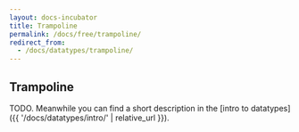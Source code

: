 ```yaml
---
layout: docs-incubator
title: Trampoline
permalink: /docs/free/trampoline/
redirect_from:
  - /docs/datatypes/trampoline/
---
```


## Trampoline




TODO. Meanwhile you can find a short description in the [intro to datatypes]({{ '/docs/datatypes/intro/' | relative_url }}).
